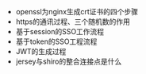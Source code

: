 - openssl为nginx生成crt证书的四个步骤
- https的通讯过程、三个随机数的作用
- 基于session的SSO工作流程
- 基于token的SSO工程流程
- JWT的生成过程
- jersey与shiro的整合连接点是什么